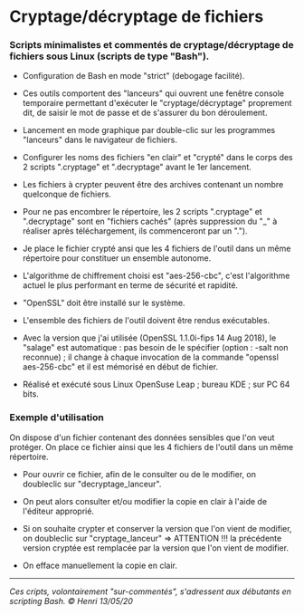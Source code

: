 # Cryptage/décryptage de fichiers

### Scripts minimalistes et commentés de cryptage/décryptage de fichiers sous Linux (scripts de type "Bash").

* Configuration de Bash en mode "strict" (debogage facilité).

* Ces outils comportent des "lanceurs" qui ouvrent une fenêtre console temporaire permettant d'exécuter le "cryptage/décryptage" proprement dit, de saisir le mot de passe et de s'assurer du bon déroulement.

* Lancement en mode graphique par double-clic sur les programmes "lanceurs" dans le navigateur de fichiers.

* Configurer les noms des fichiers "en clair" et "crypté" dans le corps des 2 scripts ".cryptage" et ".decryptage" avant le 1er lancement.

* Les fichiers à crypter peuvent être des archives contenant un nombre quelconque de fichiers.

* Pour ne pas encombrer le répertoire, les 2 scripts ".cryptage" et ".decryptage" sont en "fichiers cachés" (après suppression du "\_" à réaliser après téléchargement, ils commenceront par un ".").

* Je place le fichier crypté ansi que les 4 fichiers de l'outil dans un même répertoire pour constituer un ensemble autonome.

* L'algorithme de chiffrement choisi est "aes-256-cbc", c'est l'algorithme actuel le plus performant en terme de sécurité et rapidité.

* "OpenSSL" doit être installé sur le système.

* L'ensemble des fichiers de l'outil doivent être rendus exécutables.

* Avec la version que j'ai utilisée (OpenSSL 1.1.0i-fips  14 Aug 2018), le "salage" est automatique : pas besoin de le spécifier (option : -salt non reconnue) ; il change à chaque invocation de la commande "openssl aes-256-cbc" et il est mémorisé en début de fichier.

* Réalisé et exécuté sous Linux OpenSuse Leap ; bureau KDE ; sur PC 64 bits.

### Exemple d'utilisation

On dispose d'un fichier contenant des données sensibles que l'on veut protéger. On place ce fichier ainsi que les 4 fichiers de l'outil dans un même répertoire.

* Pour ouvrir ce fichier, afin de le consulter ou de le modifier, on doubleclic sur "decryptage_lanceur".

* On peut alors consulter et/ou modifier la copie en clair à l'aide de l'éditeur approprié.

* Si on souhaite crypter et conserver la version que l'on vient de modifier, on doubleclic sur "cryptage_lanceur" => ATTENTION !!! la précédente version cryptée est remplacée par la version que l'on vient de modifier.

* On efface manuellement la copie en clair.

---
_Ces cripts, volontairement "sur-commentés", s'adressent aux débutants en scripting Bash._
_© Henri 13/05/20_
